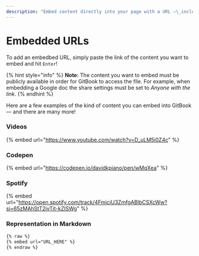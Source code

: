 ```yaml
---
description: "Embed content directly into your page with a URL —\_including videos, music and interactive blocks."
---
```


# Embedded URLs

To add an embedbed URL, simply paste the link of the content you want to embed and hit `Enter`!&#x20;

{% hint style="info" %}
**Note:** The content you want to embed must be publicly available in order for GitBook to access the file. For example, when embedding a Google doc the share settings must be set to _Anyone with the link_.
{% endhint %}

Here are a few examples of the kind of content you can embed into GitBook — and there are many more!

### Videos

{% embed url="https://www.youtube.com/watch?v=D_uLM5i0Z4c" %}

### Codepen

{% embed url="https://codepen.io/davidkpiano/pen/wMqXea" %}

### Spotify

{% embed url="https://open.spotify.com/track/4FmiciU3ZmfgABlbCSXcWw?si=65zMAhStT2ivTit-kZISWg" %}

### Representation in Markdown

```markdown
{% raw %}
{% embed url="URL_HERE" %}
{% endraw %}
```
